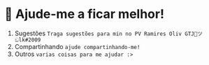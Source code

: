 # 📑 Ajude-me a ficar melhor!

1. Sugestões `Traga sugestões para min no PV Ramires Oliv GTJ🐺ツඞlk#2009`
2. Compartinhando `ajude compartinhando-me!`
3. Outros `varias coisas para me ajudar :>`
